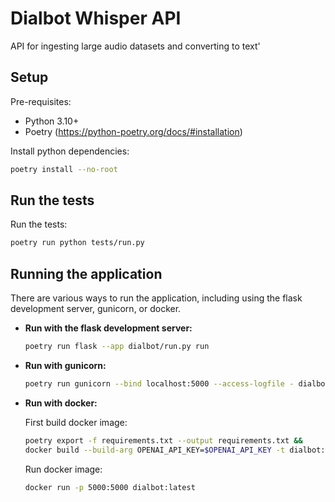 # Dialbot Whisper API

API for ingesting large audio datasets and converting to text'

## Setup
Pre-requisites:
- Python 3.10+
- Poetry (https://python-poetry.org/docs/#installation)

Install python dependencies:
```bash
poetry install --no-root
```

## Run the tests

Run the tests:
```bash
poetry run python tests/run.py
```

## Running the application

There are various ways to run the application, including using the flask development server, gunicorn, or docker.

- **Run with the flask development server:**
    ```bash
    poetry run flask --app dialbot/run.py run
    ```

- **Run with gunicorn:**
    ```bash
    poetry run gunicorn --bind localhost:5000 --access-logfile - dialbot.run:app
    ```

- **Run with docker:**

    First build docker image:
    ```bash
    poetry export -f requirements.txt --output requirements.txt &&
    docker build --build-arg OPENAI_API_KEY=$OPENAI_API_KEY -t dialbot:latest .
    ```
    Run docker image:
    ```bash
    docker run -p 5000:5000 dialbot:latest
    ```
